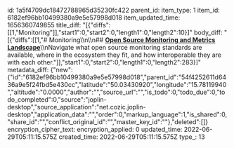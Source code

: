 id: 1a5f4709dc18472788965d35230fc422
parent_id: 
item_type: 1
item_id: 6182ef96bb10499380a9e5e57998d018
item_updated_time: 1656360749855
title_diff: "[{\"diffs\":[[1,\"Monitoring\"]],\"start1\":0,\"start2\":0,\"length1\":0,\"length2\":10}]"
body_diff: "[{\"diffs\":[[1,\"# Monitoring\\\n\\\n## [**Open Source Monitoring and Metrics Landscape**](https://dzone.com/articles/open-source-monitoring-and-metrics-landscape)\\\nNavigate what open source monitoring standards are available, where in the ecosystem they fit, and how interoperable they are with each other.\"]],\"start1\":0,\"start2\":0,\"length1\":0,\"length2\":283}]"
metadata_diff: {"new":{"id":"6182ef96bb10499380a9e5e57998d018","parent_id":"54f4252611d6436a9e5f24fbd5e430cc","latitude":"50.03430920","longitude":"15.78119940","altitude":"0.0000","author":"","source_url":"","is_todo":0,"todo_due":0,"todo_completed":0,"source":"joplin-desktop","source_application":"net.cozic.joplin-desktop","application_data":"","order":0,"markup_language":1,"is_shared":0,"share_id":"","conflict_original_id":"","master_key_id":""},"deleted":[]}
encryption_cipher_text: 
encryption_applied: 0
updated_time: 2022-06-29T05:11:15.575Z
created_time: 2022-06-29T05:11:15.575Z
type_: 13